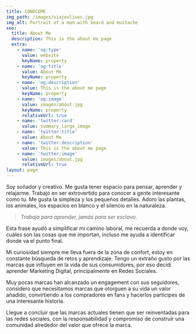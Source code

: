 ```yaml
---
title: CONÓCEME
img_path: /images/viajeulises.jpg
img_alt: Portrait of a man with beard and mustache
seo:
  title: About Me
  description: This is the about me page
  extra:
    - name: 'og:type'
      value: website
      keyName: property
    - name: 'og:title'
      value: About Me
      keyName: property
    - name: 'og:description'
      value: This is the about me page
      keyName: property
    - name: 'og:image'
      value: images/about.jpg
      keyName: property
      relativeUrl: true
    - name: 'twitter:card'
      value: summary_large_image
    - name: 'twitter:title'
      value: About Me
    - name: 'twitter:description'
      value: This is the about me page
    - name: 'twitter:image'
      value: images/about.jpg
      relativeUrl: true
layout: page
---
```

Soy soñador y creativo. Me gusta tener espacio para pensar, aprender y relajarme. Trabajo en ser extrovertido para conocer a gente interesante como tu. Me gusta la simpleza y los pequeños detalles. Adoro las plantas, los animales, los espacios en blanco y el silencio en la naturaleza.

> *Trabaja para aprender, jamás para ser esclavo.*

Esta frase ayudó a simplificar mi camino laboral, me recuerda a donde voy, cuáles son las cosas que me importan, incluso me ayuda a identificar donde va el punto final.

Mi curiosidad siempre me lleva fuera de la zona de confort, estoy en constante
búsqueda de retos y aprendizaje. Tengo un extraño gusto por las marcas que influyen
en la vida de sus consumidores, por eso decidí aprender Marketing Digital, principalmente en
Redes Sociales.

<P>Muy pocas marcas han alcanzado un engagement con sus seguidores, considero que
necesitamos marcas que otorguen a su vida un valor añadido, convirtiendo a los compradores
en fans y hacerlos participes de una interesante historia.</P>
Llegue a concluir que las marcas actuales tienen que ser reinventadas para las redes sociales,
con la responsabilidad y compromiso de construir una comunidad alrededor del valor que ofrece
la marca.
